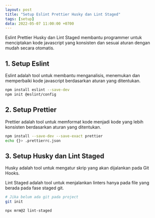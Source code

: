 ```yaml
---
layout: post
title: "Setup Eslint Prettier Husky dan Lint Staged"
tags: [setup]
data: 2022-05-07 11:00:00 +0700
---
```


Eslint Prettier Husky dan Lint Staged membantu programmer untuk menciptakan kode javascript yang konsisten dan sesuai aturan dengan mudah secara otomatis.

## 1. Setup Eslint

Eslint adalah tool untuk membantu menganalisis, menemukan dan memperbaiki kode javascript berdasarkan aturan yang ditentukan.

```bash
npm install eslint --save-dev
npm init @eslint/config
```

## 2. Setup Prettier

Prettier adalah tool untuk memformat kode menjadi kode yang lebih konsisten berdasarkan aturan yang ditentukan.

```bash
npm install --save-dev --save-exact prettier
echo {}> .prettierrc.json
```

## 3. Setup Husky dan Lint Staged

Husky adalah tool untuk mengatur skrip yang akan dijalankan pada Git Hooks.

Lint Staged adalah tool untuk menjalankan linters hanya pada file yang berada pada fase staged git.

```bash
# Jika belum ada git pada project
git init

npx mrm@2 lint-staged
```